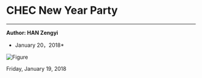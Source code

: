 ﻿# CHEC New Year Party---**Author: HAN Zengyi*** January 20，2018*![Figure](https://farm5.staticflickr.com/4671/25923120438_c5ca78cefd_c.jpg)Friday, January 19, 2018